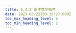 ```yaml
---
title: 5.4.2 组件类型插件
date: 2023-03-22T03:35:27.000Z
toc_max_heading_level: 6
toc_min_heading_level: 2
---
```



